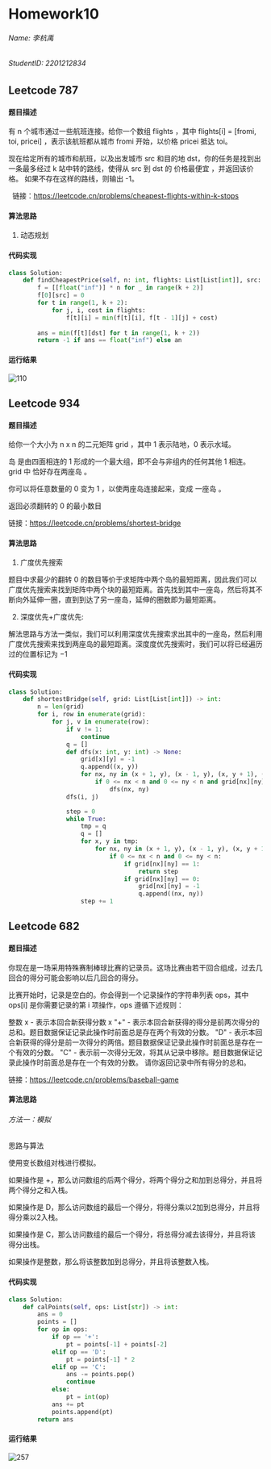 # Homework10
###### Name: 李杭禹
###### StudentID: 2201212834

## Leetcode 787

#### 题目描述
有 n 个城市通过一些航班连接。给你一个数组 flights ，其中 flights[i] = [fromi, toi, pricei] ，表示该航班都从城市 fromi 开始，以价格 pricei 抵达 toi。

现在给定所有的城市和航班，以及出发城市 src 和目的地 dst，你的任务是找到出一条最多经过 k 站中转的路线，使得从 src 到 dst 的 价格最便宜 ，并返回该价格。 如果不存在这样的路线，则输出 -1。

 
链接：https://leetcode.cn/problems/cheapest-flights-within-k-stops

#### 算法思路
1. 动态规划
#### 代码实现

```python
class Solution:
    def findCheapestPrice(self, n: int, flights: List[List[int]], src: int, dst: int, k: int) -> int:
        f = [[float("inf")] * n for _ in range(k + 2)]
        f[0][src] = 0
        for t in range(1, k + 2):
            for j, i, cost in flights:
                f[t][i] = min(f[t][i], f[t - 1][j] + cost)
        
        ans = min(f[t][dst] for t in range(1, k + 2))
        return -1 if ans == float("inf") else an

```
#### 运行结果
![110](https://user-images.githubusercontent.com/63528028/234437734-3f461505-5353-463f-ae40-6e383e73eea5.png)

## Leetcode 934
#### 题目描述
给你一个大小为 n x n 的二元矩阵 grid ，其中 1 表示陆地，0 表示水域。

岛 是由四面相连的 1 形成的一个最大组，即不会与非组内的任何其他 1 相连。grid 中 恰好存在两座岛 。

你可以将任意数量的 0 变为 1 ，以使两座岛连接起来，变成 一座岛 。

返回必须翻转的 0 的最小数目

链接：https://leetcode.cn/problems/shortest-bridge

#### 算法思路
1. 广度优先搜索

  题目中求最少的翻转 0 的数目等价于求矩阵中两个岛的最短距离，因此我们可以广度优先搜索来找到矩阵中两个块的最短距离。首先找到其中一座岛，然后将其不断向外延伸一圈，直到到达了另一座岛，延伸的圈数即为最短距离。

2. 深度优先+广度优先:

  解法思路与方法一类似，我们可以利用深度优先搜索求出其中的一座岛，然后利用广度优先搜索来找到两座岛的最短距离。深度度优先搜索时，我们可以将已经遍历过的位置标记为 −1



#### 代码实现
```python
class Solution:
    def shortestBridge(self, grid: List[List[int]]) -> int:
        n = len(grid)
        for i, row in enumerate(grid):
            for j, v in enumerate(row):
                if v != 1:
                    continue
                q = []
                def dfs(x: int, y: int) -> None:
                    grid[x][y] = -1
                    q.append((x, y))
                    for nx, ny in (x + 1, y), (x - 1, y), (x, y + 1), (x, y - 1):
                        if 0 <= nx < n and 0 <= ny < n and grid[nx][ny] == 1:
                            dfs(nx, ny)
                dfs(i, j)

                step = 0
                while True:
                    tmp = q
                    q = []
                    for x, y in tmp:
                        for nx, ny in (x + 1, y), (x - 1, y), (x, y + 1), (x, y - 1):
                            if 0 <= nx < n and 0 <= ny < n:
                                if grid[nx][ny] == 1:
                                    return step
                                if grid[nx][ny] == 0:
                                    grid[nx][ny] = -1
                                    q.append((nx, ny))
                    step += 1
```

## Leetcode 682

#### 题目描述

你现在是一场采用特殊赛制棒球比赛的记录员。这场比赛由若干回合组成，过去几回合的得分可能会影响以后几回合的得分。

比赛开始时，记录是空白的。你会得到一个记录操作的字符串列表 ops，其中 ops[i] 是你需要记录的第 i 项操作，ops 遵循下述规则：

整数 x - 表示本回合新获得分数 x
"+" - 表示本回合新获得的得分是前两次得分的总和。题目数据保证记录此操作时前面总是存在两个有效的分数。
"D" - 表示本回合新获得的得分是前一次得分的两倍。题目数据保证记录此操作时前面总是存在一个有效的分数。
"C" - 表示前一次得分无效，将其从记录中移除。题目数据保证记录此操作时前面总是存在一个有效的分数。
请你返回记录中所有得分的总和。

链接：https://leetcode.cn/problems/baseball-game

#### 算法思路
###### 方法一：模拟
思路与算法

使用变长数组对栈进行模拟。

如果操作是 +，那么访问数组的后两个得分，将两个得分之和加到总得分，并且将两个得分之和入栈。

如果操作是 D，那么访问数组的最后一个得分，将得分乘以2加到总得分，并且将得分乘以2入栈。

如果操作是 C，那么访问数组的最后一个得分，将总得分减去该得分，并且将该得分出栈。

如果操作是整数，那么将该整数加到总得分，并且将该整数入栈。


#### 代码实现

```python
class Solution:
    def calPoints(self, ops: List[str]) -> int:
        ans = 0
        points = []
        for op in ops:
            if op == '+':
                pt = points[-1] + points[-2]
            elif op == 'D':
                pt = points[-1] * 2
            elif op == 'C':
                ans -= points.pop()
                continue
            else:
                pt = int(op)
            ans += pt
            points.append(pt)
        return ans
```


#### 运行结果
![257](https://user-images.githubusercontent.com/63528028/234439107-e50bf34a-0da2-4338-8432-5aee4736d5b4.png)

